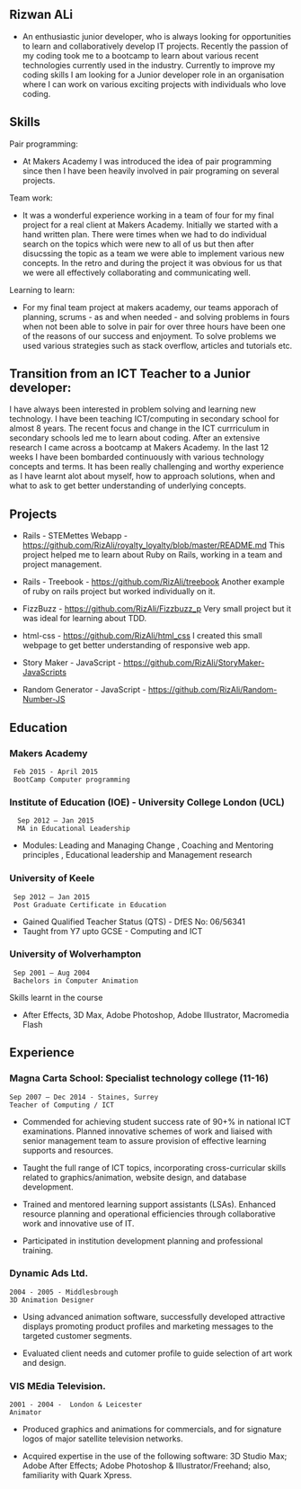 ## Rizwan ALi

- An enthusiastic junior developer, who is always looking for opportunities to learn and collaboratively        develop IT projects. Recently the passion of my coding took me to a bootcamp to learn about various recent        technologies currently used in the industry. Currently to improve my coding skills I am looking for a Junior      developer role in an organisation where I can work on various exciting projects with individuals who love         coding. 

## Skills

Pair programming: 
- At Makers Academy I was introduced the idea of pair programming since then I have been heavily involved in pair   programing on several projects.

Team work:
- It was a wonderful experience working in a team of four for my final project for a real client at Makers Academy. Initially we started with a hand written plan. There were times when we had to do individual search on the topics which were new to all of us but then after disucssing the topic as a team we were able to implement various new concepts. In the retro and during the project it was obvious for us that we were all effectively collaborating and communicating well.

Learning to learn:
- For my final team project at makers academy, our teams apporach of planning, scrums - as and when needed - and solving problems in fours when not been able to solve in pair for over three hours have been one of the reasons of our success and enjoyment. To solve problems we used various strategies such as stack overflow, articles and  tutorials etc.

## Transition from an ICT Teacher to a Junior developer:

I have always been interested in problem solving and learning new technology. I have been teaching ICT/computing in secondary school for almost 8 years. The recent focus and change in the ICT currriculum in secondary schools led me to learn about coding. After an extensive research I came across a bootcamp at Makers Academy. In the last 12 weeks I have been bombarded continuously with various technology concepts and terms. It has been really challenging and worthy experience as I have learnt alot about myself, how to approach solutions, when and what to ask to get better understanding of underlying concepts. 

## Projects

- Rails - STEMettes Webapp - https://github.com/RizAli/royalty_loyalty/blob/master/README.md
          This project helped me to learn about Ruby on Rails, working in a team and project management.

- Rails - Treebook - https://github.com/RizAli/treebook
          Another example of ruby on rails project but worked individually on it.         

- FizzBuzz - https://github.com/RizAli/Fizzbuzz_p
          Very small project but it was ideal for learning about TDD.

- html-css - https://github.com/RizAli/html_css
          I created this small webpage to get better understanding of responsive web app.

- Story Maker - JavaScript - https://github.com/RizAli/StoryMaker-JavaScripts
- Random Generator - JavaScript - https://github.com/RizAli/Random-Number-JS


## Education

### Makers Academy
     Feb 2015 - April 2015
     BootCamp Computer programming 
     
### Institute of Education (IOE)  - University College London (UCL)
      Sep 2012 – Jan 2015
      MA in Educational Leadership

- Modules: Leading and Managing Change , Coaching and Mentoring principles , Educational leadership and Management research

### University of Keele
     Sep 2012 – Jan 2015
     Post Graduate Certificate in Education 
     
- Gained Qualified Teacher Status (QTS) - DfES No: 06/56341
- Taught from Y7 upto GCSE - Computing and ICT 


### University of Wolverhampton
     Sep 2001 – Aug 2004
     Bachelors in Computer Animation

Skills learnt in the course
- After Effects, 3D Max, Adobe Photoshop, Adobe Illustrator, Macromedia Flash


## Experience


### Magna Carta School: Specialist technology college (11-16)
    Sep 2007 – Dec 2014 - Staines, Surrey
    Teacher of Computing / ICT

- Commended for achieving student success rate of 90+%  in national ICT examinations.
Planned innovative schemes of work and liaised with senior management team to assure provision of    effective learning supports and resources.

- Taught the full range of ICT topics, incorporating cross-curricular skills related to
graphics/animation, website design, and database development.

- Trained and mentored learning support assistants (LSAs).
Enhanced resource planning and operational efficiencies through collaborative work and innovative    use of IT.

- Participated in institution development planning and professional training.


### Dynamic Ads Ltd.
    2004 - 2005 - Middlesbrough
    3D Animation Designer

- Using advanced animation software, successfully developed attractive displays promoting product
profiles and marketing messages to the targeted customer segments.

- Evaluated client needs and cutomer profile to guide selection of art work and design. 

### VIS MEdia Television.
    2001 - 2004 -  London & Leicester
    Animator
    

- Produced graphics and animations for commercials, and for signature logos of major satellite
television networks.

- Acquired expertise in the use of the following software: 3D Studio Max; Adobe After Effects; Adobe   Photoshop & Illustrator/Freehand; also, familiarity with Quark Xpress.



